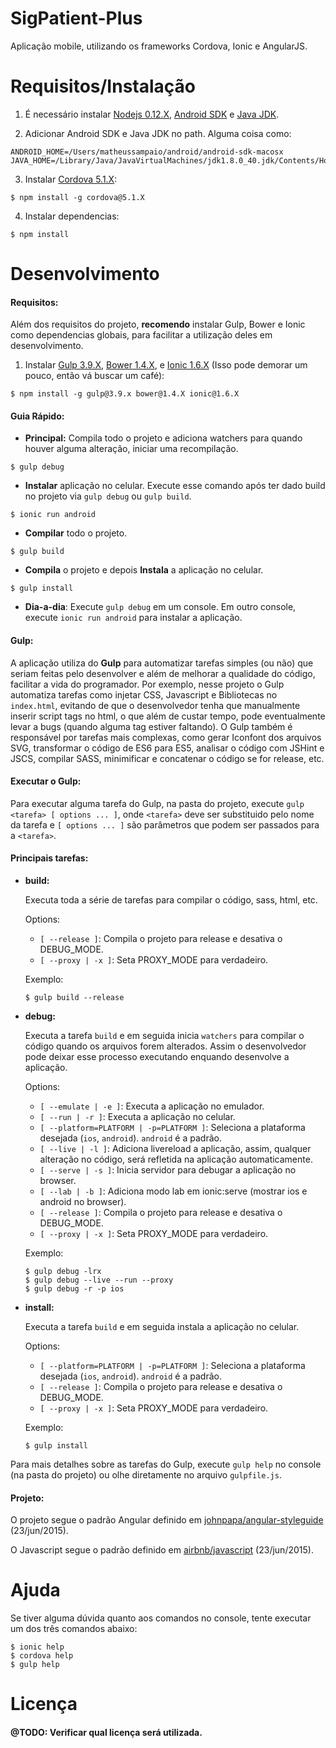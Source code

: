 # SigPatient-Plus

Aplicação mobile, utilizando os frameworks Cordova, Ionic e AngularJS.

# Requisitos/Instalação

1. É necessário instalar [Nodejs 0.12.X](https://nodejs.org/), [Android SDK](https://developer.android.com/sdk/index.html) e [Java JDK](http://www.oracle.com/technetwork/java/javase/downloads/jdk8-downloads-2133151.html).

2. Adicionar Android SDK e Java JDK no path. Alguma coisa como:
```
ANDROID_HOME=/Users/matheussampaio/android/android-sdk-macosx
JAVA_HOME=/Library/Java/JavaVirtualMachines/jdk1.8.0_40.jdk/Contents/Home
```

3. Instalar [Cordova 5.1.X](https://cordova.apache.org/):
```
$ npm install -g cordova@5.1.X
```

4. Instalar dependencias:
```
$ npm install
```

# Desenvolvimento

#### Requisitos:

Além dos requisitos do projeto, **recomendo** instalar Gulp, Bower e Ionic como dependencias globais, para facilitar a utilização deles em desenvolvimento.

1. Instalar [Gulp 3.9.X](http://gulpjs.com/), [Bower 1.4.X](http://bower.io/), e [Ionic 1.6.X](http://ionicframework.com/) (Isso pode demorar um pouco, então vá buscar um café):
```
$ npm install -g gulp@3.9.x bower@1.4.X ionic@1.6.X
```

#### Guia Rápido:

* **Principal:** Compila todo o projeto e adiciona watchers para quando houver alguma alteração, iniciar uma recompilação.
```
$ gulp debug
```

* **Instalar** aplicação no celular. Execute esse comando após ter dado build no projeto via `gulp debug` ou `gulp build`. 
```
$ ionic run android
```

* **Compilar** todo o projeto.
```
$ gulp build
```

* **Compila** o projeto e depois **Instala** a aplicação no celular.
```
$ gulp install
```

* **Dia-a-dia**: Execute `gulp debug` em um console. Em outro console, execute `ionic run android` para instalar a aplicação.

#### Gulp:

A aplicação utiliza do **Gulp** para automatizar tarefas simples (ou não) que seriam feitas pelo desenvolver e além de melhorar a qualidade do código, facilitar a vida do programador. Por exemplo, nesse projeto o Gulp automatiza tarefas como injetar CSS, Javascript e Bibliotecas no `index.html`, evitando de que o desenvolvedor tenha que manualmente inserir script tags no html, o que além de custar tempo, pode eventualmente levar a bugs (quando alguma tag estiver faltando). O Gulp também é responsável por tarefas mais complexas, como gerar Iconfont dos arquivos SVG, transformar o código de ES6 para ES5, analisar o código com JSHint e JSCS, compilar SASS, minimificar e concatenar o código se for release, etc.

#### Executar o Gulp:

Para executar alguma tarefa do Gulp, na pasta do projeto, execute `gulp <tarefa> [ options ... ]`, onde `<tarefa>` deve ser substituido pelo nome da tarefa e `[ options ... ]` são parâmetros que podem ser passados para a `<tarefa>`.

#### Principais tarefas:


* **build:**

  Executa toda a série de tarefas para compilar o código, sass, html, etc.

  Options:

  * `[ --release ]`: Compila o projeto para release e desativa o DEBUG_MODE.
  * `[ --proxy | -x ]`: Seta PROXY_MODE para verdadeiro.

  Exemplo:
  ```
  $ gulp build --release
  ```

* **debug:**

  Executa a tarefa `build` e em seguida inicia `watchers` para compilar o código quando os arquivos forem alterados. Assim o desenvolvedor pode deixar esse processo executando enquando desenvolve a aplicação.

  Options:

  * `[ --emulate | -e ]`: Executa a aplicação no emulador.
  * `[ --run | -r ]`: Executa a aplicação no celular.
  * `[ --platform=PLATFORM | -p=PLATFORM ]`: Seleciona a plataforma desejada (`ios`, `android`). `android` é a padrão.
  * `[ --live | -l ]`: Adiciona livereload a aplicação, assim, qualquer alteração no código, será refletida na aplicação automaticamente.
  * `[ --serve | -s ]`: Inicia servidor para debugar a aplicação no browser.
  * `[ --lab | -b ]`: Adiciona modo lab em ionic:serve (mostrar ios e android no browser).
  * `[ --release ]`: Compila o projeto para release e desativa o DEBUG_MODE.
  * `[ --proxy | -x ]`: Seta PROXY_MODE para verdadeiro.

  Exemplo:

  ```
  $ gulp debug -lrx
  $ gulp debug --live --run --proxy
  $ gulp debug -r -p ios
  ```

* **install:**

  Executa a tarefa `build` e em seguida instala a aplicação no celular.

  Options:

  * `[ --platform=PLATFORM | -p=PLATFORM ]`: Seleciona a plataforma desejada (`ios`, `android`). `android` é a padrão.
  * `[ --release ]`: Compila o projeto para release e desativa o DEBUG_MODE.
  * `[ --proxy | -x ]`: Seta PROXY_MODE para verdadeiro.

  Exemplo:

  ```
  $ gulp install
  ```

Para mais detalhes sobre as tarefas do Gulp, execute `gulp help` no console (na pasta do projeto) ou olhe diretamente no arquivo `gulpfile.js`.

#### Projeto:

O projeto segue o padrão Angular definido em [johnpapa/angular-styleguide](https://github.com/johnpapa/angular-styleguide/tree/f30f85d5ea2d98b88f557de964534940cfaaa3ae) (23/jun/2015).

O Javascript segue o padrão definido em [airbnb/javascript](https://github.com/airbnb/javascript/tree/bd98ed3b285f837382bea08a53656fe16662a27e) (23/jun/2015).


# Ajuda

Se tiver alguma dúvida quanto aos comandos no console, tente executar um dos três comandos abaixo:
```
$ ionic help
$ cordova help
$ gulp help
```

# Licença

#### @TODO: Verificar qual licença será utilizada.
